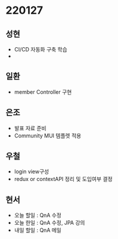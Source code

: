 # 220127

## 성현

- CI/CD 자동화 구축 학습
-

## 일환

- member Controller 구현

## 은조

- 발표 자료 준비
- Community MUI 템플렛 적용

## 우철

- login view구성
- redux or contextAPI 정리 및 도입여부 결정

## 현서

- 오늘 할일 :  QnA 수정
- 오늘 한일 :  QnA 수정, JPA 강의
- 내일 할일 :  QnA 메일
